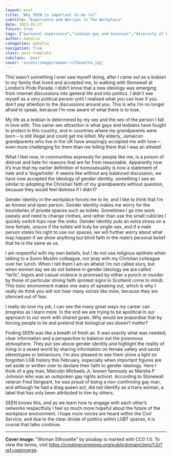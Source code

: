 ```yaml
---
layout: post
title: "Why SEEN is important to me (v)"
subtitle: "Experience and Worries in The Workplace"
date: 2023-03-27
future: true
tags: ["personal experience","lesbian gay and bisexual","diversity of belief","why seen"]
author: mahalia
categories: mahalia
navigation: True
class: post-template
subclass: 'post'
cover: 'assets/images/woman-silhouette.jpg'
---
```


This wasn’t something I ever saw myself doing, after I came out as a lesbian to my family that loved and accepted me, to walking with Stonewall at London’s Pride Parade. I didn’t know that a new ideology was emerging from internet discussions into general life and into politics. I didn’t see myself as a very political person until I realised what you can lose if you don’t pay attention to the discussions around you. This is why I’m no longer afraid to speak, because I’m now aware of what there is to lose.

My life as a lesbian is determined by my sex and the sex of the person I fall in love with. This same-sex attraction is what gays and lesbians have fought to protect in this country, and in countries where my grandparents were born – is still illegal and could get me killed. My elderly, Jamaican grandparents who live in the UK have amazingly accepted me with love—even more challenging for them than me telling them that I was an atheist!

What I feel now, in communities expressly for people like me, is a poison of distrust and hate for reasons that are far from reasonable. Apparently now it’s true that my earlier definition of homosexuality is now a statement of hate and a ‘dogwhistle’. It seems like without any balanced discussion, we have now accepted the ideology of gender identity, something I see as similar to adopting the Christian faith of my grandparents without question, because they would feel distress if I didn’t?

Gender identity in the workplace forces me to lie, and I like to think that I’m an honest and open person.  Gender identity makes me worry for the boundaries of private spaces such as toilets. Sometimes I go into work sweaty and need to change clothes, and rather than use the small cubicles I quickly switch tops near the sinks. Gender identity puts an extra stress on a lone female, unsure if the toilets will truly be single-sex, and if a male person states his right to use our spaces, we will further worry about what may happen if we show anything but blind faith in the male’s personal belief that he is the same as us.

I am respectful with my own beliefs, but I do not use religious epithets when talking to a Sunni Muslim colleague, nor pray with my Christian colleague over her lunch. When I tell them I am an atheist I’m not called slurs, but when women say we do not believe in gender ideology we are called “terfs”, bigots and casual violence is promised by either a punch or murder by those of particular strong faith (protest signs in Scotland come to mind). This toxic environment makes one wary of speaking out, which is why I really do think you will not hear many voices like mine, because they are silenced out of fear. 

I really do love my job, I can see the many great ways my career can progress as I learn more. In the end we are trying to be apolitical in our approach to our work with shared goals.  Why would we jeopardise that by forcing people to lie and pretend that biological sex doesn’t matter?

Finding SEEN was like a breath of fresh air. It was exactly what was needed; clear information and a perspective to balance out the poisonous atmosphere. They put sex above gender identity and highlight the reality of living in a sexed world by sharing information on female safety and sexist stereotypes or behaviours. I’m also pleased to see them shine a light on forgotten LGB history this February, especially when important figures are set aside or written over to declare their faith to gender ideology. Here I think of a gay man, Malcolm Michaels Jr, known famously as Marsha P Johnson who was an outspoken gay rights activist.  According to Stonewall veteran Fred Sergeant, he was proud of being a non-confirming gay man, and although he had a drag queen act, did not identify as a trans woman, a label that has only been attributed to him by others.

SEEN knows this, and as we learn how to engage with each other’s networks respectfully I feel so much more hopeful about the future of the workplace environment. I hope more voices are heard within the Civil Service, and due to the clear divide of politics within LGBT spaces, it is crucial that talks continue.  

------------------

**Cover image:** "Woman Silhouette" by pixabay is marked with CC0 1.0. To view the terms, visit https://creativecommons.org/publicdomain/zero/1.0/?ref=openverse.